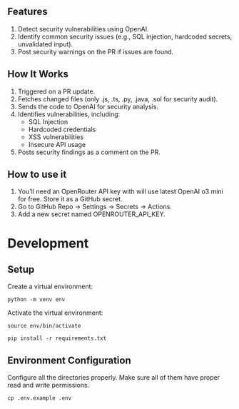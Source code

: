 ## Features
1. Detect security vulnerabilities using OpenAI.
2. Identify common security issues (e.g., SQL injection, hardcoded secrets, unvalidated input).
3. Post security warnings on the PR if issues are found.


## How It Works
1. Triggered on a PR update.
2. Fetches changed files (only .js, .ts, .py, .java, .sol for security audit).
3. Sends the code to OpenAI for security analysis.
4. Identifies vulnerabilities, including:
    - SQL Injection
    - Hardcoded credentials
    - XSS vulnerabilities
    - Insecure API usage
5. Posts security findings as a comment on the PR.

## How to use it

1. You'll need an OpenRouter API key with will use latest OpenAI o3 mini for free. Store it as a GitHub secret.
2. Go to GitHub Repo → Settings → Secrets → Actions.
3. Add a new secret named OPENROUTER_API_KEY.


# Development

## Setup
Create a virtual environment:

```
python -m venv env
```

Activate the virtual environment:

```
source env/bin/activate
```

```
pip install -r requirements.txt
```

## Environment Configuration
Configure all the directories properly. Make sure all of them have proper read and write permissions.

```
cp .env.example .env
```
